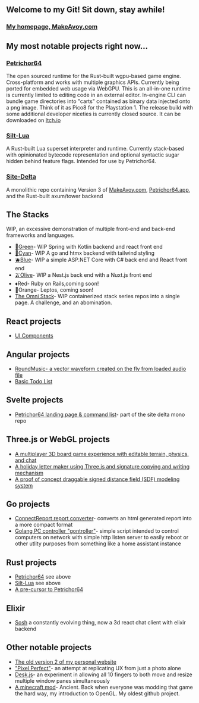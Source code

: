 ## Welcome to my Git! Sit down, stay awhile!

### [My homepage, MakeAvoy.com](https://MakeAvoy.com)

## My most notable projects right now...

### [Petrichor64](https://github.com/Auxnon/Petrichor64)
The open sourced runtime for the Rust-built wgpu-based game engine. Cross-platform and works with multiple graphics APIs. Currently being ported for embedded web usage via WebGPU. This is an all-in-one runtime is currently limited to editing code in an external editor. In-engine CLI can bundle game directories into "carts" contained as binary data injected onto a png image. Think of it as Pico8 for the Playstation 1. The release build with some additional developer niceties is currently closed source. It can be downloaded on [Itch.io](https://makeavoy.itch.io/petrichor64)

### [Silt-Lua](https://github.com/Auxnon/silt-lua)
A Rust-built Lua superset interpreter and runtime. Currently stack-based with opinionated bytecode representation and optional syntactic sugar hidden behind feature flags. Intended for use by Petrichor64.

### [Site-Delta](https://github.com/Auxnon/site-delta)
A monolithic repo containing Version 3 of [MakeAvoy.com](https://makeavoy.com/), [Petrichor64.app](https://petrichor64.app/), and the Rust-built axum/tower backend

## The Stacks
WIP, an excessive demonstration of multiple front-end and back-end frameworks and languages.
- [🥝Green](https://github.com/Auxnon/stack-green)- WIP Spring with Kotlin backend and react front end
- [🐬Cyan](https://github.com/Auxnon/stack-cyan)- WIP A go and htmx backend with tailwind styling
- [🫐Blue](https://github.com/Auxnon/stack-blue)- WIP a simple ASP.NET Core with C# back end and React front end
- [🫒Olive](https://github.com/Auxnon/stack-olive)- WIP a Nest.js back end with a Nuxt.js front end
- ♦️Red- Ruby on Rails,coming soon!
- 🦀Orange- Leptos, coming soon!
- [The Omni Stack](https://github.com/Auxnon/omni-stack)- WIP containerized stack series repos into a single page. A challenge, and an abomination.

## React projects
- [UI Components](https://github.com/Auxnon/ui-components)

## Angular projects
- [RoundMusic- a vector waveform created on the fly from loaded audio file](https://github.com/Auxnon/round-music)
- [Basic Todo List](https://github.com/Auxnon/todo-app)

## Svelte projects
- [Petrichor64 landing page & command list](https://github.com/Auxnon/site-delta/tree/main/petrichor-package)- part of the site delta mono repo

## Three.js or WebGL projects
- [A multiplayer 3D board game experience with editable terrain, physics, and chat](https://github.com/Auxnon/social-board-game)
- [A holiday letter maker using Three.js and signature copying and writing mechanism](https://github.com/Auxnon/seasons-greetings)
- [A proof of concept draggable signed distance field (SDF) modeling system](https://github.com/Auxnon/clumpy-tool/)

## Go projects
- [ConnectReport report converter](https://github.com/Auxnon/cr-report-converter)- converts an html generated report into a more compact format
- [Golang PC controller "gontroller"](https://github.com/Auxnon/go-controller)- simple script intended to control computers on network with simple http listen server to easily reboot or other utlity purposes from something like a home assistant instance

## Rust projects
- [Petrichor64](https://github.com/Auxnon/Petrichor64) see above
- [Silt-Lua](https://github.com/Auxnon/silt-lua) see above
- [A pre-cursor to Petrichor64](https://github.com/Auxnon/macro-test)

## Elixir
- [Sosh](https://github.com/Auxnon/sosh) a constantly evolving thing, now a 3d react chat client with elixir backend

## Other notable projects
- [The old version 2 of my personal website](https://github.com/Auxnon/NewWave)
- ["Pixel Perfect"](https://github.com/Auxnon/PixelPerfect)- an attempt at replicating UX from just a photo alone
- [Desk.js](https://github.com/Auxnon/Desk.js)- an experiment in allowing all 10 fingers to both move and resize multiple window panes simultaneously
- [A minecraft mod](https://github.com/Auxnon/Automatons)- Ancient. Back when everyone was modding that game the hard way, my introduction to OpenGL. My oldest github project.

